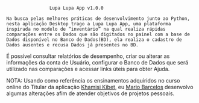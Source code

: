 					Lupa Lupa App v1.0.0	

	Na busca pelas melhores práticas de desenvolvimento junto ao Python, nesta aplicação Desktop trago a Lupa Lupa App, uma plataforma inspirada no modelo de “inventário” na qual realiza rápidas comparações entre os Dados que são digitados no painel com a base de Dados disponível no Banco de Dados(BD), ela realiza o cadastro de Dados ausentes e recusa Dados já presentes no BD. 
É possível consultar relatórios de desempenho, criar ou alterar as informações da conta de Usuário, configurar o Banco de Dados que será utilizado nas comparações e acessar links úteis para obter Ajuda.

NOTA: Usando como referência os ensinamentos adquiridos no curso online do Titular da aplicação <a href="https://www.linkedin.com/in/khamisi-kibet-62282a200/">Khamisi Kibet</a>, eu <a href="https://www.linkedin.com/in/mario-barcelos/">Mario Barcelos</a> desenvolvo algumas alterações afim de atender objetivos de projetos pessoais. 
